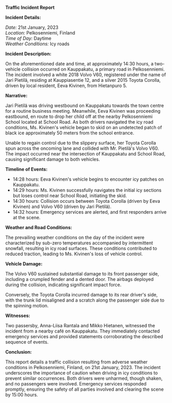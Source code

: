 **Traffic Incident Report**

**Incident Details:**

*Date:* 21st January, 2023  
*Location:* Pelkosenniemi, Finland  
*Time of Day:* Daytime  
*Weather Conditions:* Icy roads  

**Incident Description:**

On the aforementioned date and time, at approximately 14:30 hours, a two-vehicle collision occurred on Kauppakatu, a primary road in Pelkosenniemi. The incident involved a white 2018 Volvo V60, registered under the name of Jari Pietilä, residing at Kauppiasentie 12, and a silver 2015 Toyota Corolla, driven by local resident, Eeva Kivinen, from Hietanpuro 5.

**Narrative:**

Jari Pietilä was driving westbound on Kauppakatu towards the town centre for a routine business meeting. Meanwhile, Eeva Kivinen was proceeding eastbound, en route to drop her child off at the nearby Pelkosenniemi School located at School Road. As both drivers navigated the icy road conditions, Ms. Kivinen's vehicle began to skid on an undetected patch of black ice approximately 50 meters from the school entrance.

Unable to regain control due to the slippery surface, her Toyota Corolla spun across the oncoming lane and collided with Mr. Pietilä's Volvo V60. The impact occurred near the intersection of Kauppakatu and School Road, causing significant damage to both vehicles.

**Timeline of Events:**

- 14:28 hours: Eeva Kivinen's vehicle begins to encounter icy patches on Kauppakatu.
- 14:29 hours: Ms. Kivinen successfully navigates the initial icy sections but loses control near School Road, initiating the skid.
- 14:30 hours: Collision occurs between Toyota Corolla (driven by Eeva Kivinen) and Volvo V60 (driven by Jari Pietilä).
- 14:32 hours: Emergency services are alerted, and first responders arrive at the scene.

**Weather and Road Conditions:**

The prevailing weather conditions on the day of the incident were characterized by sub-zero temperatures accompanied by intermittent snowfall, resulting in icy road surfaces. These conditions contributed to reduced traction, leading to Ms. Kivinen's loss of vehicle control.

**Vehicle Damage:**

The Volvo V60 sustained substantial damage to its front passenger side, including a crumpled fender and a dented door. The airbags deployed during the collision, indicating significant impact force. 

Conversely, the Toyota Corolla incurred damage to its rear driver's side, with the trunk lid misaligned and a scratch along the passenger side due to the spinning motion.

**Witnesses:**

Two passersby, Anna-Liisa Rantala and Mikko Hietanen, witnessed the incident from a nearby café on Kauppakatu. They immediately contacted emergency services and provided statements corroborating the described sequence of events.

**Conclusion:**

This report details a traffic collision resulting from adverse weather conditions in Pelkosenniemi, Finland, on 21st January, 2023. The incident underscores the importance of caution when driving in icy conditions to prevent similar occurrences. Both drivers were unharmed, though shaken, and no passengers were involved. Emergency services responded promptly, ensuring the safety of all parties involved and clearing the scene by 15:00 hours.